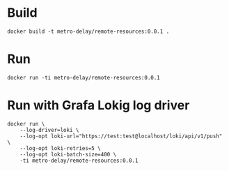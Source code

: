 # Build

```
docker build -t metro-delay/remote-resources:0.0.1 .
```

# Run

```
docker run -ti metro-delay/remote-resources:0.0.1
```

# Run with Grafa Lokig log driver

```
docker run \
    --log-driver=loki \
    --log-opt loki-url="https://test:test@localhost/loki/api/v1/push" \
    --log-opt loki-retries=5 \
    --log-opt loki-batch-size=400 \
    -ti metro-delay/remote-resources:0.0.1
```